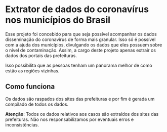 # Extrator de dados do coronavírus nos municípios do Brasil

Esse projeto foi concebido para que seja possível acompanhar os dados disseminação do coronavírus de forma mais granular. Isso só é possível com a ajuda dos municípios, divulgando os dados que eles possuem sobre o nível de contaminação. Assim, a cargo deste projeto apenas extrair os dados dos portais das prefeituras.

Isso possibilita que as pessoas tenham um panorama melhor de como estão as regiões vizinhas.

## Como funciona

Os dados são raspados dos sites das prefeituras e por fim é gerada um compilado de todos os dados.

**Atenção**: Todos os dados relativos aos casos são extraídos dos sites das prefeituras. Não nos responsabilizamos por eventuais erros e inconsistências.